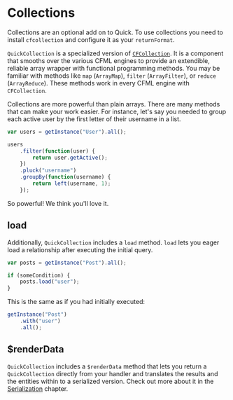 # Collections

Collections are an optional add on to Quick. To use collections you need to install `cfcollection` and configure it as your `returnFormat`.

`QuickCollection` is a specialized version of [`CFCollection`](https://www.forgebox.io/view/cfcollection). It is a component that smooths over the various CFML engines to provide an extendible, reliable array wrapper with functional programming methods. You may be familiar with methods like `map` \(`ArrayMap`\), `filter` \(`ArrayFilter`\), or `reduce` \(`ArrayReduce`\). These methods work in every CFML engine with `CFCollection`.

Collections are more powerful than plain arrays. There are many methods that can make your work easier. For instance, let's say you needed to group each active user by the first letter of their username in a list.

```javascript
var users = getInstance("User").all();

users
    .filter(function(user) {
        return user.getActive();
    })
    .pluck("username")
    .groupBy(function(username) {
        return left(username, 1);
    });
```

So powerful! We think you'll love it.

## load

Additionally, `QuickCollection` includes a `load` method. `load` lets you eager load a relationship after executing the initial query.

```javascript
var posts = getInstance("Post").all();

if (someCondition) {
    posts.load("user");
}
```

This is the same as if you had initially executed:

```javascript
getInstance("Post")
    .with("user")
    .all();
```

## $renderData

`QuickCollection` includes a `$renderData` method that lets you return a `QuickCollection` directly from your handler and translates the results and the entities within to a serialized version. Check out more about it in the [Serialization](serialization.md) chapter.

